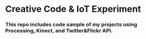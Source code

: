 # Creative Code & IoT Experiment

### This repo includes code sample of my projects using Processing, Kinect, and Twitter&Flickr API.